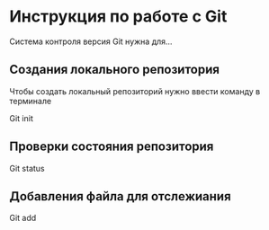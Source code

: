  # **Инструкция по работе с Git**

Cистема контроля версия Git нужна для...

 ## Создания локального репозитория 

Чтобы создать локальный репозиторий нужно ввести команду в терминале 

  Git init

## Проверки состояния репозитория 

  Git status

## Добавления файла для отслежиания 

Git add <file>








